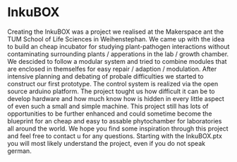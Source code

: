 # InkuBOX
Creating the InkuBOX was a project we realised at the Makerspace ant the TUM School of Life Sciences in Weihenstephan.
We came up with the idea to build an cheap incubator for studying plant-pathogen interactions without contaminating surrounding plants / apperations in the lab / growth chamber.
We descided to follow a modular system and tried to combine modules that are enclosed in themselfes for easy repair / adaption / modulation.
After intensive planning and debating of probale difficulties we started to construct our first prototype.
The control system is realized via the open source arduino platform.
The project tought us how difficult it can be to develop hardware and how much know how is hidden in every little aspect of even such a small and simple machine. 
This project still has lots of opportunities to be further enhanced and could sometime become the blueprint for an cheap and easy to assable phytochamber for laboratories all around the world.
We hope you find some inspiration through this project and feel free to contact u for any questions.
Starting with the InkuBOX.ptx you will most likely understand the project, even if you do not speak german.
